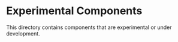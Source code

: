 Experimental Components
=======================

This directory contains components that are experimental or under development.
